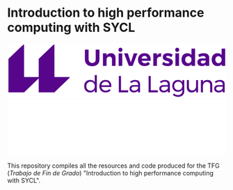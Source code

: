 # Introduction to high performance computing with SYCL

![SYCL Academy](logo_ull_dark.png#gh-light-mode-only "TFG SYCL")
![SYCL Academy](logo_ull_light.png#gh-dark-mode-only "TFG SYCL")

This repository compiles all the resources and code produced for the TFG (_Trabajo de Fin de Grado_) "Introduction to high performance computing with SYCL".
